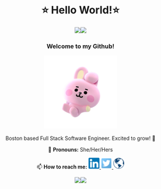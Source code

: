 

<h1 align= "center"> ⭐ Hello World!⭐</h1>

<p align="center">
    <img src="https://i.giphy.com/media/L4OCNH5NRVzt1GdUrl/200w.webp"><img src="https://i.giphy.com/media/L4OCNH5NRVzt1GdUrl/200w.webp">
</p>

<h3 align= "center">Welcome to my Github!</h3>

<p align= "center">
    <img src="pinkbunny.gif" width="200"/>
</p>

<p align="center">
  Boston based Full Stack Software Engineer. Excited to grow! 🌱
</p>
<p align= "center">
  🌈 <strong>Pronouns:</strong> She/Her/Hers
</p>

<p align= "center">
  📫 <strong>How to reach me:</strong> 
  
  <a target="_blank" href="https://www.linkedin.com/in/kflores20/">
    <img src="imgs/linkedin-icon.png" width="30px;" alt="LinkedIn" />
  </a>
  
  <a target="_blank" href="https://twitter.com/kimi_code">
    <img src="imgs/twitter-icon.png" width="30px;" alt="Twitter" />
  </a>
  
  <a target="_blank" href="https://www.kimcodes.dev/">
    <img src="imgs/world-icon.png" width="30px;" alt=""/>
  </a>
</p>
  

<p align="center">
    <img src="https://i.giphy.com/media/L4OCNH5NRVzt1GdUrl/200w.webp" width="200"/><img src="https://i.giphy.com/media/L4OCNH5NRVzt1GdUrl/200w.webp" width="200"/>
</p>
  
  





<!--
**Kim-Flores/Kim-Flores** is a ✨ _special_ ✨ repository because its `README.md` (this file) appears on your GitHub profile.

<a target="_blank" href="https://twitter.com/kimi_code">Twitter</a> | <a target="_blank"       href="https://www.linkedin.com/in/kflores20/">LinkedIn</a> | <a target="_blank" href="https://www.kimcodes.dev/">Portfolio</a>
</p>


Here are some ideas to get you started:

- 🔭 I’m currently working on ...
- 🌱 I’m currently learning ...
- 👯 I’m looking to collaborate on ...
- 🤔 I’m looking for help with ...
- 💬 Ask me about ...
- 📫 How to reach me: ...
- 😄 Pronouns: ...
- ⚡ Fun fact: ...
-->
